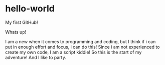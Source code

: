 # hello-world
My first GitHub!

Whats up! 

I am a new when it comes to programming and coding, but I think if i can put in enough effort and focus, i can do this!
Since i am not experienced to create my own code, I am a script kiddie! So this is the start of my adventure!
And I like to party.
